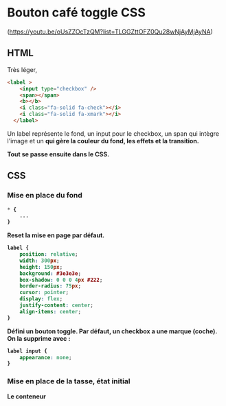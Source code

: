 # Bouton café toggle CSS

(https://youtu.be/oUsZZOcTzQM?list=TLGGZttOFZ0Qu28wNjAyMjAyNA)

## HTML

Très léger, 

```html
<label >
    <input type="checkbox" />
    <span></span>
    <b></b>
    <i class="fa-solid fa-check"></i>
    <i class="fa-solid fa-xmark"></i>
  </label>
```

Un label représente le fond, un input pour le checkbox, un span qui intègre l'image et un <b> qui gère la couleur du fond, les effets et la transition.

Tout se passe ensuite dans le CSS.

## CSS

### Mise en place du fond
```css
* {
    ...
}
```
Reset la mise en page par défaut.

```css
label {
    position: relative;
    width: 300px;
    height: 150px;
    background: #3e3e3e;
    box-shadow: 0 0 0 4px #222;
    border-radius: 75px;
    cursor: pointer;
    display: flex;
    justify-content: center;
    align-items: center;
}
```
Défini un bouton toggle. Par défaut, un checkbox a une marque (coche). On la supprime avec : 

```css
label input {
    appearance: none;
}
```
### Mise en place de la tasse, état initial

Le conteneur